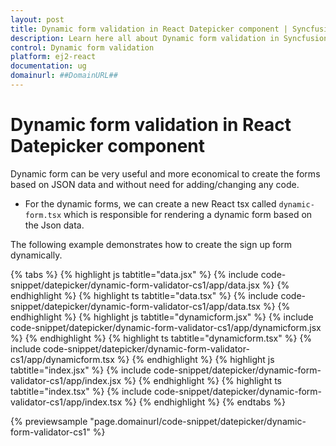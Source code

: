 ```yaml
---
layout: post
title: Dynamic form validation in React Datepicker component | Syncfusion
description: Learn here all about Dynamic form validation in Syncfusion React Datepicker component of Syncfusion Essential JS 2 and more.
control: Dynamic form validation 
platform: ej2-react
documentation: ug
domainurl: ##DomainURL##
---
```


# Dynamic form validation in React Datepicker component

Dynamic form can be very useful and more economical to create the forms based on JSON data and without need for adding/changing any code.

* For the dynamic forms, we can create a new React tsx called `dynamic-form.tsx` which is responsible for rendering a dynamic form based on the Json data.

The following example demonstrates how to create the sign up form dynamically.

{% tabs %}
{% highlight js tabtitle="data.jsx" %}
{% include code-snippet/datepicker/dynamic-form-validator-cs1/app/data.jsx %}
{% endhighlight %}
{% highlight ts tabtitle="data.tsx" %}
{% include code-snippet/datepicker/dynamic-form-validator-cs1/app/data.tsx %}
{% endhighlight %}
{% highlight js tabtitle="dynamicform.jsx" %}
{% include code-snippet/datepicker/dynamic-form-validator-cs1/app/dynamicform.jsx %}
{% endhighlight %}
{% highlight ts tabtitle="dynamicform.tsx" %}
{% include code-snippet/datepicker/dynamic-form-validator-cs1/app/dynamicform.tsx %}
{% endhighlight %}
{% highlight js tabtitle="index.jsx" %}
{% include code-snippet/datepicker/dynamic-form-validator-cs1/app/index.jsx %}
{% endhighlight %}
{% highlight ts tabtitle="index.tsx" %}
{% include code-snippet/datepicker/dynamic-form-validator-cs1/app/index.tsx %}
{% endhighlight %}
{% endtabs %}

 {% previewsample "page.domainurl/code-snippet/datepicker/dynamic-form-validator-cs1" %}